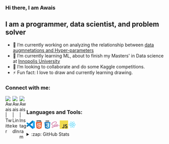 ### Hi there, I am Awais

## I am a programmer, data scientist, and problem solver

- 🔭 I’m currently working on analyzing the relationship between [data augmnetations and Hyper-parameters](paper) 
- 🌱 I’m currently learning ML, about to finish my Masters' in Data science at [Innopolis University](university)
- 👯 I’m looking to collaborate and do some Kaggle competitions.
- ⚡ Fun fact: I love to draw and currently learning drawing.

### Connect with me:

[<img align="left" alt="Awais | Twitter" width="22px" src="https://cdn.jsdelivr.net/npm/simple-icons@v3/icons/twitter.svg" />][twitter]
[<img align="left" alt="Awais | LinkedIn" width="22px" src="https://cdn.jsdelivr.net/npm/simple-icons@v3/icons/linkedin.svg" />][linkedin]
[<img align="left" alt="Awais | Instagram" width="22px" src="https://cdn.jsdelivr.net/npm/simple-icons@v3/icons/instagram.svg" />][instagram]

<br />

### Languages and Tools:

<img align="left" alt="Visual Studio Code" width="26px" src="https://raw.githubusercontent.com/github/explore/80688e429a7d4ef2fca1e82350fe8e3517d3494d/topics/visual-studio-code/visual-studio-code.png" />
<img align="left" alt="HTML5" width="26px" src="https://raw.githubusercontent.com/github/explore/80688e429a7d4ef2fca1e82350fe8e3517d3494d/topics/html/html.png" />
<img align="left" alt="CSS3" width="26px" src="https://raw.githubusercontent.com/github/explore/80688e429a7d4ef2fca1e82350fe8e3517d3494d/topics/css/css.png" />
<img align="left" alt="Sass" width="26px" src="https://raw.githubusercontent.com/github/explore/80688e429a7d4ef2fca1e82350fe8e3517d3494d/topics/sass/sass.png" />
<img align="left" alt="JavaScript" width="26px" src="https://raw.githubusercontent.com/github/explore/80688e429a7d4ef2fca1e82350fe8e3517d3494d/topics/javascript/javascript.png" />
<img align="left" alt="React" width="26px" src="https://raw.githubusercontent.com/github/explore/80688e429a7d4ef2fca1e82350fe8e3517d3494d/topics/react/react.png" />

<br />
<br />



<details>
  <summary>:zap: GitHub Stats</summary>

  <img align="left" alt="Awais's GitHub Stats" src="https://github-readme-stats.codestackr.vercel.app/api?username=Muhammad0Awais&show_icons=true&hide_border=true" />

</details>


[paper]: https://scholar.google.com/citations?view_op=view_citation&hl=en&user=6tT70cEAAAAJ&citation_for_view=6tT70cEAAAAJ:u-x6o8ySG0sC
[university]: https://innopolis.university/en/
[twitter]: https://twitter.com/Awais_Ch_M
[instagram]: https://instagram.com/owaischaudharyy
[linkedin]: https://linkedin.com/in/ch-muhammad-awais-9b094380
